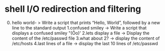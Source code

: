 # shell I/O redirection and filtering
0. hello world- > Write a script that prints “Hello, World”, followed by a new line to the standard output
1.confused smiley -> Write a script that displays a confused smiley "(Ôo)'
2.lets display a file -> Display the content of the /etc/passwd file
3.what about 2? -> display the content of /etc/hosts
4.last lines of a file -> display the last 10 lines of /etc/passwd
